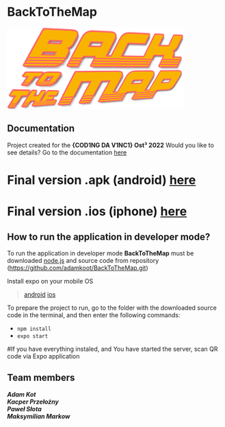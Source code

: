 # BackToTheMap
![logo](https://github.com/adamkoot/BackToTheMap/blob/main/assets/backtothemap.png)

## Documentation
Project created for  the **{COD1NG DA V1NC1} Ost³ 2022**
Would you like to see details? Go to the documentation [here](https://drive.google.com/file/d/1S24dO8OagQZ_b8HLdRX75S771hGjX6S7/view?usp=sharing)

# Final version .apk (android) [here](https://drive.google.com/file/d/1S24dO8OagQZ_b8HLdRX75S771hGjX6S7/view?usp=sharing)

# Final version .ios (iphone) [here](https://drive.google.com/file/d/1S24dO8OagQZ_b8HLdRX75S771hGjX6S7/view?usp=sharing)


## How to run the application in developer mode?

To run the application in developer mode **BackToTheMap** must be downloaded [node.js](https://nodejs.org/en/) and source code from repository (https://github.com/adamkoot/BackToTheMap.git)

Install expo on your mobile OS
>[android](https://play.google.com/store/apps/details?id=host.exp.exponent&hl=pl&gl=US)
>[ios](https://apps.apple.com/pl/app/expo-go/id982107779?l=pl)

To prepare the project to run, go to the folder with the downloaded source code in the terminal, and then enter the following commands:
* `npm install`
* `expo start`

#If you have everything instaled, and You have started the server, scan QR code via Expo application

## Team members

***Adam Kot***  
***Kacper Przełożny***  
***Paweł Słota***  
***Maksymilian Markow***  

